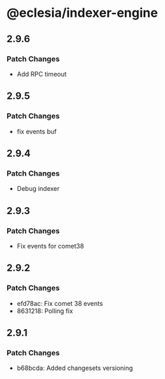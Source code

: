 # @eclesia/indexer-engine

## 2.9.6

### Patch Changes

- Add RPC timeout

## 2.9.5

### Patch Changes

- fix events buf

## 2.9.4

### Patch Changes

- Debug indexer

## 2.9.3

### Patch Changes

- Fix events for comet38

## 2.9.2

### Patch Changes

- efd78ac: Fix comet 38 events
- 8631218: Polling fix

## 2.9.1

### Patch Changes

- b68bcda: Added changesets versioning

